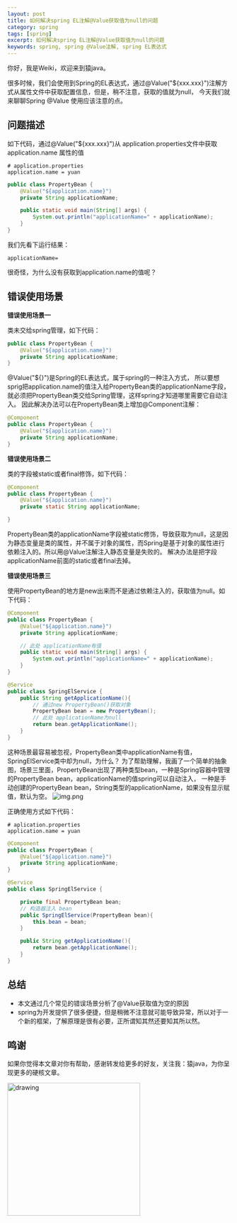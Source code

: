 ```yaml
---
layout: post
title: 如何解决spring EL注解@Value获取值为null的问题
category: spring
tags: [spring]
excerpt: 如何解决spring EL注解@Value获取值为null的问题
keywords: spring, spring @Value注解, spring EL表达式
---
```


你好，我是Weiki，欢迎来到猿java。

很多时候，我们会使用到Spring的EL表达式，通过@Value("${xxx.xxx}")注解方式从属性文件中获取配置信息，但是，稍不注意，获取的值就为null，
今天我们就来聊聊Spring @Value 使用应该注意的点。

## 问题描述

如下代码，通过@Value("${xxx.xxx}")从 application.properties文件中获取 application.name 属性的值


```properties
# application.properties
application.name = yuan
```

```java
public class PropertyBean {
    @Value("${application.name}")
    private String applicationName;

    public static void main(String[] args) {
        System.out.println("applicationName=" + applicationName);
    }
}
```

我们先看下运行结果：

```text
applicationName=
```

很奇怪，为什么没有获取到application.name的值呢？

## 错误使用场景

**错误使用场景一**

类未交给spring管理，如下代码：

```java
public class PropertyBean {
    @Value("${application.name}")
    private String applicationName;
}
```

@Value("${}")是Spring的EL表达式，属于spring的一种注入方式，
所以要想sprig把application.name的值注入给PropertyBean类的applicationName字段，就必须把PropertyBean类交给Spring管理，这样spring才知道哪里需要它自动注入。
因此解决办法可以在PropertyBean类上增加@Component注解：
```java
@Component
public class PropertyBean {
    @Value("${application.name}")
    private String applicationName;
}
```

**错误使用场景二**

类的字段被static或者final修饰，如下代码：

```java
@Component
public class PropertyBean {
    @Value("${application.name}")
    private static String applicationName;

}
```
PropertyBean类的applicationName字段被static修饰，导致获取为null，这是因为静态变量是类的属性，并不属于对象的属性，而Spring是基于对象的属性进行依赖注入的。所以用@Value注解注入静态变量是失败的。
解决办法是把字段applicationName前面的static或者final去掉。

**错误使用场景三**

使用PropertyBean的地方是new出来而不是通过依赖注入的，获取值为null。如下代码：

```java
@Component
public class PropertyBean {
    @Value("${application.name}")
    private String applicationName;

    // 此处 applicationName有值
    public static void main(String[] args) {
        System.out.println("applicationName=" + applicationName);
    }
}

@Service
public class SpringElService {
    public String getApplicationName(){
        // 通过new PropertyBean()获取对象
        PropertyBean bean = new PropertyBean();
        // 此处 applicationName为null
        return bean.getApplicationName();
    }
}
```

这种场景最容易被忽视，PropertyBean类中applicationName有值，SpringElService类中却为null，为什么？
为了帮助理解，我画了一个简单的抽象图，场景三里面，PropertyBean出现了两种类型bean，一种是Spring容器中管理的PropertyBean bean，applicationName的值spring可以自动注入， 一种是手动创建的PropertyBean bean，String类型的applicationName，如果没有显示赋值，默认为空。
![img.png](https://www.yuanjava.cn/assets/md/spring/value-null.png)


正确使用方式如下代码：

```properties
# aplication.properties
application.name = yuan
```

```java
@Component
public class PropertyBean {
    @Value("${application.name}")
    private String applicationName;
}

@Service
public class SpringElService {

    private final PropertyBean bean;
    // 构造器注入 bean
    public SpringElService(PropertyBean bean){
        this.bean = bean;
    }

    public String getApplicationName(){
        return bean.getApplicationName();
    }
}
```


## 总结

- 本文通过几个常见的错误场景分析了@Value获取值为空的原因
- spring为开发提供了很多便捷，但是稍微不注意就可能导致异常，所以对于一个新的框架，了解原理是很有必要，正所谓知其然还要知其所以然。


## 鸣谢
如果你觉得本文章对你有帮助，感谢转发给更多的好友，关注我：猿java，为你呈现更多的硬核文章。

<img src="https://yuanjava.cn/assets/img/pub.jpg" alt="drawing" style="width:300px;"/>

